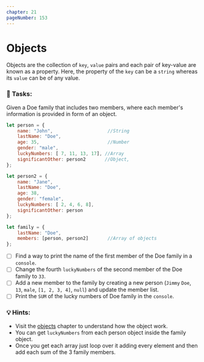 ```yaml
---
chapter: 21
pageNumber: 153
---
```

# Objects

Objects are the collection of `key`, `value` pairs and each pair of key-value are known as a property. Here, the property of the `key` can be a `string` whereas its `value` can be of any value.

### 📝 Tasks:

Given a Doe family that includes two members, where each member's information is provided in form of an object.&#x20;

```javascript
let person = {
    name: "John",                    //String
    lastName: "Doe",
    age: 35,                         //Number
    gender: "male",
    luckyNumbers: [ 7, 11, 13, 17], //Array
    significantOther: person2       //Object, 
};

let person2 = {
    name: "Jane",
    lastName: "Doe",
    age: 38,
    gender: "female",
    luckyNumbers: [ 2, 4, 6, 8],
    significantOther: person
};

let family = {
    lastName: "Doe",
    members: [person, person2]       //Array of objects
};
```

* [ ] Find a way to print the name of the first member of the Doe family in a `console`.
* [ ] Change the fourth  `luckyNumbers` of  the second member of the Doe family to `33`.
* [ ] Add a new member to the family by creating a new  person  (`Jimmy` `Doe`, `13`, `male`, `[1, 2, 3, 4]`, `null`) and update the member list.
* [ ] Print the `SUM` of the lucky numbers of Doe family in the `console`.&#x20;

### 💡 Hints:

* Visit the [objects](../objects/) chapter to understand how the object work.
* You can get `luckyNumbers` from each person object inside the family object.
* Once you get each array just loop over it adding every element and then add each sum of the 3 family members.
